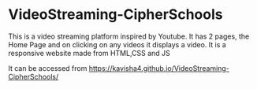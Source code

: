 # VideoStreaming-CipherSchools

This is a video streaming platform inspired by Youtube. It has 2 pages, the Home Page and on clicking on any videos it displays a video. It is a responsive website made from HTML,CSS and JS




It can be accessed from https://kavisha4.github.io/VideoStreaming-CipherSchools/
